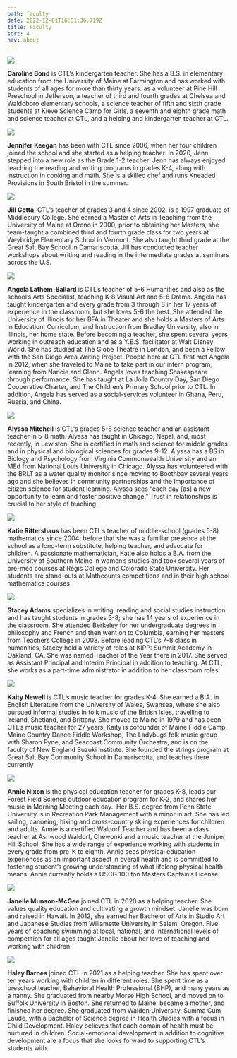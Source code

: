 ```yaml
---
path: faculty
date: 2022-12-01T16:51:36.719Z
title: Faculty
sort: 4
nav: about
---
```

![](https://res.cloudinary.com/center-for-teaching-learning/image/upload/v1665867926/faculty%20and%20staff%20photos/caroline.faculty_zafjqt.jpg)

**Caroline Bond** is CTL’s kindergarten teacher. She has a B.S. in elementary education from the University of Maine at Farmington and has worked with students of all ages for more than thirty years: as a volunteer at Pine Hill Preschool in Jefferson, a teacher of third and fourth grades at Chelsea and Waldoboro elementary schools, a science teacher of fifth and sixth grade students at Kieve Science Camp for Girls, a seventh and eighth grade math and science teacher at CTL, and a helping and kindergarten teacher at CTL.

![](https://res.cloudinary.com/center-for-teaching-learning/image/upload/v1663681672/Jenn_3_sdbm31.png)

**Jennifer Keegan** has been with CTL since 2006, when her four children joined the school and she started as a helping teacher. In 2020, Jenn stepped into a new role as the Grade 1-2 teacher. Jenn has always enjoyed teaching the reading and writing programs in grades K-4, along with instruction in cooking and math. She is a skilled chef and runs Kneaded Provisions in South Bristol in the summer.

![](https://res.cloudinary.com/center-for-teaching-learning/image/upload/v1665868364/faculty%20and%20staff%20photos/Jill.faculty_elq3dt.jpg)

**Jill Cotta**, CTL’s teacher of grades 3 and 4 since 2002, is a 1997 graduate of Middlebury College. She earned a Master of Arts in Teaching from the University of Maine at Orono in 2000; prior to obtaining her Masters, she team-taught a combined third and fourth grade class for two years at Weybridge Elementary School in Vermont. She also taught third grade at the Great Salt Bay School in Damariscotta. Jill has conducted teacher workshops about writing and reading in the intermediate grades at seminars across the U.S.

![](https://res.cloudinary.com/center-for-teaching-learning/image/upload/v1665867926/faculty%20and%20staff%20photos/angela.faculty_ikpbgv.jpg)

**Angela Lathem-Ballard** is CTL’s teacher of 5-6 Humanities and also as the school’s Arts Specialist, teaching K-8 Visual Art and 5-8 Drama. Angela has taught kindergarten and every grade from 3 through 8 in her 17 years of experience in the classroom, but she loves 5-6 the best. She attended the University of Illinois for her BFA in Theater and she holds a Masters of Arts in Education, Curriculum, and Instruction from Bradley University, also in Illinois, her home state. Before becoming a teacher, she spent several years working in outreach education and as a Y.E.S. facilitator at Walt Disney World. She has studied at The Globe Theatre in London, and been a Fellow with the San Diego Area Writing Project. People here at CTL first met Angela in 2012, when she traveled to Maine to take part in our intern program, learning from Nancie and Glenn. Angela loves teaching Shakespeare through performance. She has taught at La Jolla Country Day, San Diego Cooperative Charter, and The Children’s Primary School prior to CTL. In addition, Angela has served as a social-services volunteer in Ghana, Peru, Russia, and China. 

![](https://res.cloudinary.com/center-for-teaching-learning/image/upload/v1669912150/faculty%20and%20staff%20photos/Alyssa_Katya_itwnrc.jpg)

**Alyssa Mitchell** is CTL‘s grades 5-8 science teacher and an assistant teacher in 5-8 math. Alyssa has taught in Chicago, Nepal, and, most recently, in Lewiston. She is certified in math and science for middle grades and in physical and biological sciences for grades 9-12. Alyssa has a BS in Biology and Psychology from Virginia Commonwealth University and an MEd from National Louis University in Chicago. Alyssa has volunteered with the BRLT as a water quality monitor since moving to Boothbay several years ago and she believes in community partnerships and the importance of citizen science for student learning. Alyssa sees “each day \[as] a new opportunity to learn and foster positive change.” Trust in relationships is crucial to her style of teaching. 

![](https://res.cloudinary.com/center-for-teaching-learning/image/upload/v1663681672/Katie_2_yzlvfx.png)

**Katie Rittershaus** has been CTL’s teacher of middle-school (grades 5-8) mathematics since 2004; before that she was a familiar presence at the school as a long-term substitute, helping teacher, and advocate for children. A passionate mathematician, Katie also holds a B.A. from the University of Southern Maine in women’s studies and took several years of pre-med courses at Regis College and Colorado State University. Her students are stand-outs at Mathcounts competitions and in their high school mathematics courses

![](https://res.cloudinary.com/center-for-teaching-learning/image/upload/v1665867927/faculty%20and%20staff%20photos/stacy.faculty_nctjda.jpg)

**Stacey Adams** specializes in writing, reading and social studies instruction and has taught students in grades 5-8; she has 14 years of experience in the classroom. She attended Berkeley for her undergraduate degrees in philosophy and French and then went on to Columbia, earning her masters from Teachers College in 2008. Before leading CTL’s 7-8 class in humanities, Stacey held a variety of roles at KIPP: Summit Academy in Oakland, CA. She was named Teacher of the Year there in 2017. She served as Assistant Principal and Interim Principal in addition to teaching. At CTL, she works as a part-time administrator in addition to her classroom roles. 

![](https://res.cloudinary.com/center-for-teaching-learning/image/upload/v1663681672/Kate_3_s0o62m.png)

**Kaity Newell** is CTL’s music teacher for grades K-4. She earned a B.A. in English Literature from the University of Wales, Swansea, where she also pursued informal studies in folk music of the British Isles, travelling to Ireland, Shetland, and Brittany. She moved to Maine in 1979 and has been CTL’s music teacher for 27 years. Kaity is cofounder of Maine Fiddle Camp, Maine Country Dance Fiddle Workshop, The Ladybugs folk music group with Sharon Pyne, and Seacoast Community Orchestra, and is on the faculty of New England Suzuki Institute. She founded the strings program at Great Salt Bay Community School in Damariscotta, and teaches there currently

![](https://res.cloudinary.com/center-for-teaching-learning/image/upload/v1665867926/faculty%20and%20staff%20photos/annie.faculty_kzyxka.jpg)

**Annie Nixon** is the physical education teacher for grades K-8, leads our Forest Field Science outdoor education program for K-2, and shares her music in Morning Meeting each day.  Her B.S. degree from Penn State University is in Recreation Park Management with a minor in art. She has led sailing, canoeing, hiking and cross-country skiing experiences for children and adults. Annie is a certified Waldorf Teacher and has been a class teacher at Ashwood Waldorf, Chewonki and a music teacher at the Juniper Hill School. She has a wide range of experience working with students in every grade from pre-K to eighth. Annie sees physical education experiences as an important aspect in overall health and is committed to fostering student’s growing understanding of what lifelong physical health means. Annie currently holds a USCG 100 ton Masters Captain’s License.

![](https://res.cloudinary.com/center-for-teaching-learning/image/upload/v1669912457/faculty%20and%20staff%20photos/Janelle_2021_gb2a5m.jpg)

**Janelle Munson-McGee** joined CTL in 2020 as a helping teacher. She values quality education and cultivating a growth mindset. Janelle was born and raised in Hawaii. In 2012, she earned her Bachelor of Arts in Studio Art and Japanese Studies from Willamette University in Salem, Oregon. Five years of coaching swimming at local, national, and international levels of competition for all ages taught Janelle about her love of teaching and working with children. 

![](https://res.cloudinary.com/center-for-teaching-learning/image/upload/v1669912457/faculty%20and%20staff%20photos/Haley_2021_ipw4lr.jpg)

**Haley Barnes** joined CTL in 2021 as a helping teacher. She has spent over ten years working with children in different roles. She spent time as a preschool teacher, Behavioral Health Professional (BHP), and many years as a nanny. She graduated from nearby Morse High School, and moved on to Suffolk University in Boston. She returned to Maine, became a mother, and finished her degree. She graduated from Walden University, Summa Cum Laude, with a Bachelor of Science degree in Health Studies with a focus in Child Development. Haley believes that each domain of health must be nurtured in children. Social-emotional development in addition to cognitive development are a focus that she looks forward to supporting CTL’s students with.